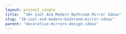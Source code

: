 ```yaml
---
layout: project_single
title:  "30+ Cool And Modern Bathroom Mirror Ideas"
slug: "30-cool-and-modern-bathroom-mirror-ideas"
parent: "decorative-mirrors-design-ideas"
---
```

 